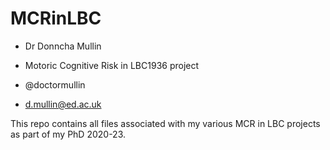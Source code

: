 # MCRinLBC


- Dr Donncha Mullin

- Motoric Cognitive Risk in LBC1936 project

- @doctormullin

- d.mullin@ed.ac.uk

This repo contains all files associated with my various MCR in LBC projects as part of my PhD 2020-23. 
